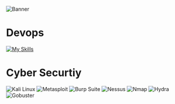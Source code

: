 ![Banner](https://img.shields.io/badge/Welcome%20to%20My%20GitHub%20Profile-000000?style=for-the-badge&logo=github&logoColor=white&color=red)




                                     
# Devops

 [![My Skills](https://skillicons.dev/icons?i=linux,ubuntu,bash,python,git,github,bitbucket,ansible,docker,k8s,mongodb,azure,maven)](https://skillicons.dev)

 
# Cyber Securtiy

<p>
  <img src="https://img.shields.io/badge/Kali_Linux-557CFF?style=for-the-badge&logo=kali-linux&logoColor=white" alt="Kali Linux" />
  <img src="https://img.shields.io/badge/Metasploit-4E6E6F?style=for-the-badge&logo=metasploit&logoColor=white" alt="Metasploit" />
  <img src="https://img.shields.io/badge/Burp_Suite-6D3F1F?style=for-the-badge&logo=burp-suite&logoColor=white" alt="Burp Suite" />
  <img src="https://img.shields.io/badge/Nessus-1E4F91?style=for-the-badge&logo=nessus&logoColor=white" alt="Nessus" />
  <img src="https://img.shields.io/badge/Nmap-000000?style=for-the-badge&logo=nmap&logoColor=white" alt="Nmap" />
  <img src="https://img.shields.io/badge/Hydra-005DFF?style=for-the-badge&logo=hydra&logoColor=white" alt="Hydra" />
  <img src="https://img.shields.io/badge/Gobuster-000000?style=for-the-badge&logo=go&logoColor=white" alt="Gobuster" />
</p>


